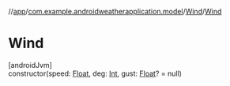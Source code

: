 //[app](../../../index.md)/[com.example.androidweatherapplication.model](../index.md)/[Wind](index.md)/[Wind](-wind.md)

# Wind

[androidJvm]\
constructor(speed: [Float](https://kotlinlang.org/api/latest/jvm/stdlib/kotlin/-float/index.html), deg: [Int](https://kotlinlang.org/api/latest/jvm/stdlib/kotlin/-int/index.html), gust: [Float](https://kotlinlang.org/api/latest/jvm/stdlib/kotlin/-float/index.html)? = null)
